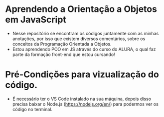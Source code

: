 # Aprendendo a Orientação a Objetos em JavaScript

- Nesse repositório se encontram os códigos juntamente com as minhas anotações, por isso que existem diversos comentários, sobre os conceitos da Programação Orientada a Objetos. 
- Estou aprendendo POO em JS através do curso do ALURA, o qual faz parte da formação front-end que estou cursando!

# Pré-Condições para vizualização do código.
- É necessário ter o VS Code instalado na sua máquina, depois disso precisa baixar o Node.js (https://nodejs.org/en/) para podermos ver os código no terminal.
